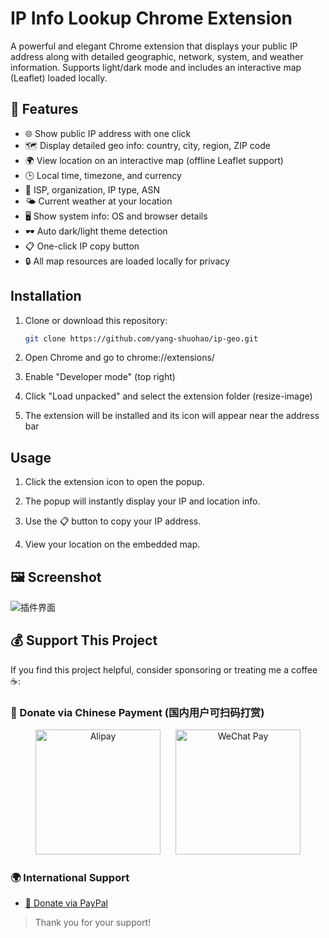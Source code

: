 # IP Info Lookup Chrome Extension

A powerful and elegant Chrome extension that displays your public IP address along with detailed geographic, network, system, and weather information. Supports light/dark mode and includes an interactive map (Leaflet) loaded locally.

## 🌟 Features

- 🌐 Show public IP address with one click  
- 🗺️ Display detailed geo info: country, city, region, ZIP code  
- 🌍 View location on an interactive map (offline Leaflet support)  
- 🕒 Local time, timezone, and currency  
- 📡 ISP, organization, IP type, ASN  
- 🌤️ Current weather at your location  
- 🖥️ Show system info: OS and browser details  
- 🕶️ Auto dark/light theme detection  
- 📋 One-click IP copy button  
- 🔒 All map resources are loaded locally for privacy

## Installation

1. Clone or download this repository:
   ```bash
   git clone https://github.com/yang-shuohao/ip-geo.git
2. Open Chrome and go to chrome://extensions/

3. Enable "Developer mode" (top right)

4. Click "Load unpacked" and select the extension folder (resize-image)

5. The extension will be installed and its icon will appear near the address bar

## Usage
1. Click the extension icon to open the popup.

2. The popup will instantly display your IP and location info.

3. Use the 📋 button to copy your IP address.

4. View your location on the embedded map.

## 🖼️ Screenshot
![插件界面](screenshots/1.png)

## 💰 Support This Project

If you find this project helpful, consider sponsoring or treating me a coffee ☕:

### 🧧 Donate via Chinese Payment (国内用户可扫码打赏)

<p align="center">
  <img src="assets/alipay.jpg" alt="Alipay" width="200" style="margin-right: 20px;"/>
  <img src="assets/wechat.jpg" alt="WeChat Pay" width="200"/>
</p>

### 🌍 International Support

- [💸 Donate via PayPal](https://paypal.me/yangshuohao?country.x=C2&locale.x=zh_XC)

> Thank you for your support!